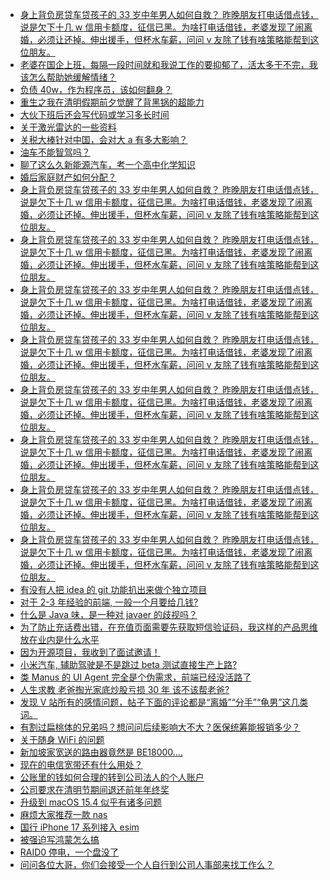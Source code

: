 + [身上背负房贷车贷孩子的 33 岁中年男人如何自救？
昨晚朋友打电话借点钱，说是欠下十几 w 信用卡额度，征信已黑。为啥打电话借钱，老婆发现了闹离婚，必须让还掉。伸出援手，但杯水车薪，问问 v 友除了钱有啥策略能帮到这位朋友。](https://www.v2ex.com/t/1123030)
+ [老婆在国企上班，每隔一段时间就和我说工作的要抑郁了，活太多干不完，我该怎么帮助她缓解情绪？](https://www.v2ex.com/t/1123032)
+ [负债 40w，作为程序员，该如何翻身？](https://www.v2ex.com/t/1123110)
+ [重生之我在清明假期前夕觉醒了背黑锅的超能力](https://www.v2ex.com/t/1123078)
+ [大伙下班后还会写代码或学习多长时间](https://www.v2ex.com/t/1123004)
+ [关于激光雷达的一些资料](https://www.v2ex.com/t/1123000)
+ [关税大棒针对中国，会对大 a 有多大影响？](https://www.v2ex.com/t/1123006)
+ [油车不能智驾吗？](https://www.v2ex.com/t/1123016)
+ [聊了这么久新能源汽车，考一个高中化学知识](https://www.v2ex.com/t/1123001)
+ [婚后家庭财产如何分配？](https://www.v2ex.com/t/1123144)
+ [身上背负房贷车贷孩子的 33 岁中年男人如何自救？
昨晚朋友打电话借点钱，说是欠下十几 w 信用卡额度，征信已黑。为啥打电话借钱，老婆发现了闹离婚，必须让还掉。伸出援手，但杯水车薪，问问 v 友除了钱有啥策略能帮到这位朋友。](https://www.v2ex.com/t/1123030)
+ [身上背负房贷车贷孩子的 33 岁中年男人如何自救？
昨晚朋友打电话借点钱，说是欠下十几 w 信用卡额度，征信已黑。为啥打电话借钱，老婆发现了闹离婚，必须让还掉。伸出援手，但杯水车薪，问问 v 友除了钱有啥策略能帮到这位朋友。](https://www.v2ex.com/t/1123030)
+ [身上背负房贷车贷孩子的 33 岁中年男人如何自救？
昨晚朋友打电话借点钱，说是欠下十几 w 信用卡额度，征信已黑。为啥打电话借钱，老婆发现了闹离婚，必须让还掉。伸出援手，但杯水车薪，问问 v 友除了钱有啥策略能帮到这位朋友。](https://www.v2ex.com/t/1123030)
+ [身上背负房贷车贷孩子的 33 岁中年男人如何自救？
昨晚朋友打电话借点钱，说是欠下十几 w 信用卡额度，征信已黑。为啥打电话借钱，老婆发现了闹离婚，必须让还掉。伸出援手，但杯水车薪，问问 v 友除了钱有啥策略能帮到这位朋友。](https://www.v2ex.com/t/1123030)
+ [身上背负房贷车贷孩子的 33 岁中年男人如何自救？
昨晚朋友打电话借点钱，说是欠下十几 w 信用卡额度，征信已黑。为啥打电话借钱，老婆发现了闹离婚，必须让还掉。伸出援手，但杯水车薪，问问 v 友除了钱有啥策略能帮到这位朋友。](https://www.v2ex.com/t/1123030)
+ [身上背负房贷车贷孩子的 33 岁中年男人如何自救？
昨晚朋友打电话借点钱，说是欠下十几 w 信用卡额度，征信已黑。为啥打电话借钱，老婆发现了闹离婚，必须让还掉。伸出援手，但杯水车薪，问问 v 友除了钱有啥策略能帮到这位朋友。](https://www.v2ex.com/t/1123030)
+ [身上背负房贷车贷孩子的 33 岁中年男人如何自救？
昨晚朋友打电话借点钱，说是欠下十几 w 信用卡额度，征信已黑。为啥打电话借钱，老婆发现了闹离婚，必须让还掉。伸出援手，但杯水车薪，问问 v 友除了钱有啥策略能帮到这位朋友。](https://www.v2ex.com/t/1123030)
+ [身上背负房贷车贷孩子的 33 岁中年男人如何自救？
昨晚朋友打电话借点钱，说是欠下十几 w 信用卡额度，征信已黑。为啥打电话借钱，老婆发现了闹离婚，必须让还掉。伸出援手，但杯水车薪，问问 v 友除了钱有啥策略能帮到这位朋友。](https://www.v2ex.com/t/1123030)
+ [有没有人把 idea 的 git 功能扒出来做个独立项目](https://www.v2ex.com/t/1123119)
+ [对于 2-3 年经验的前端, 一般一个月要给几钱?](https://www.v2ex.com/t/1123082)
+ [什么是 Java 味，是一种对 javaer 的歧视吗？](https://www.v2ex.com/t/1123118)
+ [为了防止充话费出错，在充值页面需要先获取短信验证码，我这样的产品思维放在业内是什么水平](https://www.v2ex.com/t/1123088)
+ [因为开源项目，我收到了面试邀请！](https://www.v2ex.com/t/1123053)
+ [小米汽车, 辅助驾驶是不是跳过 beta 测试直接生产上路?](https://www.v2ex.com/t/1123037)
+ [类 Manus 的 UI Agent 完全是个伪需求，前端已经没活路了](https://www.v2ex.com/t/1123081)
+ [人生求教 老爸掏光家底炒股亏损 30 年 该不该帮老爸?](https://www.v2ex.com/t/1123253)
+ [发现 V 站所有的感情问题，帖子下面的评论都是“离婚”“分手”“龟男”这几类词。](https://www.v2ex.com/t/1123079)
+ [有割过扁桃体的兄弟吗？想问问后续影响大不大？医保统筹能报销多少？](https://www.v2ex.com/t/1123106)
+ [关于随身 WiFi 的问题](https://www.v2ex.com/t/1123134)
+ [新加坡家宽送的路由器竟然是 BE18000....](https://www.v2ex.com/t/1123226)
+ [现在的电信宽带还有什么用处？](https://www.v2ex.com/t/1123145)
+ [公账里的钱如何合理的转到公司法人的个人账户](https://www.v2ex.com/t/1123171)
+ [公司要求在清明节期间退还前年年终奖](https://www.v2ex.com/t/1123206)
+ [升级到 macOS 15.4 似乎有诸多问题](https://www.v2ex.com/t/1123155)
+ [麻烦大家推荐一款 nas](https://www.v2ex.com/t/1123179)
+ [国行 iPhone 17 系列接入 esim](https://www.v2ex.com/t/1123246)
+ [被强迫写鸿蒙怎么搞](https://www.v2ex.com/t/1123185)
+ [RAID0 停电，一个盘没了](https://www.v2ex.com/t/1123252)
+ [问问各位大哥，你们会接受一个人自行到公司人事部来找工作么？](https://www.v2ex.com/t/1123291)
